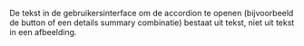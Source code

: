 <!-- @license CC0-1.0 -->

De tekst in de gebruikersinterface om de accordion te openen (bijvoorbeeld de button of een details summary combinatie) bestaat uit tekst, niet uit tekst in een afbeelding.
